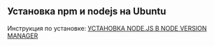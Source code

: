 ## Установка npm и nodejs на Ubuntu

Инструкция по установке: <a href="https://losst.ru/ustanovka-node-js-ubuntu-18-04#:~:text=%D0%B2%20Ubuntu%2020.04.-,%D0%A3%D0%A1%D0%A2%D0%90%D0%9D%D0%9E%D0%92%D0%9A%D0%90%20NODE.JS%20%D0%92%20NODE%20VERSION%20MANAGER,-%D0%A7%D1%82%D0%BE%D0%B1%D1%8B%20%D1%83%D1%81%D1%82%D0%B0%D0%BD%D0%BE%D0%B2%D0%B8%D1%82%D1%8C%20Node">УСТАНОВКА NODE.JS В NODE VERSION MANAGER</a>
